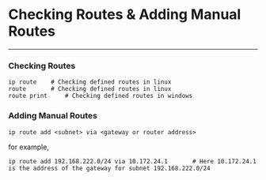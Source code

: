 # Checking Routes & Adding Manual Routes

---

### Checking Routes

```
ip route    # Checking defined routes in linux
route       # Checking defined routes in linux
route print     # Checking defined routes in windows
```

### Adding Manual Routes

```
ip route add <subnet> via <gateway or router address>
```

for example,

```
ip route add 192.168.222.0/24 via 10.172.24.1       # Here 10.172.24.1 is the address of the gateway for subnet 192.168.222.0/24
```